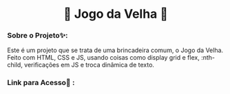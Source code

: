 <h1 align="center"> 🧓 Jogo da Velha 🧓 </h1>

### Sobre o Projeto✨: 
Este é um projeto que se trata de uma brincadeira comum, o Jogo da Velha. Feito com HTML, CSS e JS, usando coisas como display grid e flex, :nth-child, verificações em JS e troca dinâmica de texto.

### Link para Acesso🔎 :

